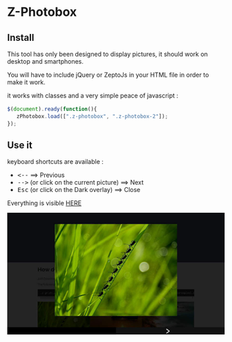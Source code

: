 # Z-Photobox

## Install
This tool has only been designed to display pictures, it should work on desktop and smartphones.

You will have to include jQuery or ZeptoJs in your HTML file in order to make it work.

it works with classes and a very simple peace of javascript :
```javascript
$(document).ready(function(){
   zPhotobox.load([".z-photobox", ".z-photobox-2"]);
});
```

## Use it

keyboard shortcuts are available : 
* <kbd><--</kbd> ==> Previous
* <kbd>--></kbd> (or click on the current picture) ==> Next
* <kbd>Esc</kbd> (or click on the Dark overlay) ==> Close


Everything is visible [HERE](http://labo.caradeuc.info/z-photobox)

![Screenshot](/screenshot.jpg)